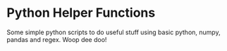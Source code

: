 <h1> Python Helper Functions </h1>

<p>Some simple python scripts to do useful stuff using basic python, numpy, pandas and regex. Woop dee doo!</p>
